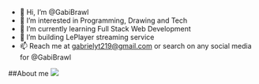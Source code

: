 - 👋 Hi, I’m @GabiBrawl
- 👀 I’m interested in Programming, Drawing and Tech
- 🌱 I’m currently learning Full Stack Web Development
- 💞️ I’m building LePlayer streaming service
- 📫 Reach me at gabrielyt219@gmail.com or search on any social media for @GabiBrawl

##About me
<img src="https://github-readme-stats.vercel.app/api?username=zluvsand&show_icons=true"/>

<!---
GabiBrawl/GabiBrawl is a ✨ special ✨ repository because its `README.md` (this file) appears on your GitHub profile.
You can click the Preview link to take a look at your changes.
--->
